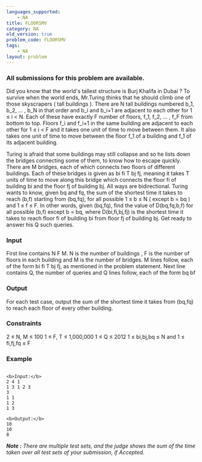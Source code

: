```yaml
---
languages_supported:
    - NA
title: FLOORSMV
category: NA
old_version: true
problem_code: FLOORSMV
tags:
    - NA
layout: problem
---
```

###  All submissions for this problem are available. 

Did you know that the world's tallest structure is Burj Khalifa in Dubai ? To survive when the world ends, Mr.Turing thinks that he should climb one of those skyscrapers ( tall buildings ). There are N tall buildings numbered b\_1, b\_2, ... , b\_N in that order and b\_i and b\_i+1 are adjacent to each other for 1 ≤ i < N. Each of these have exactly F number of floors, f\_1, f\_2, ... , f\_F from bottom to top. Floors f\_i and f\_i+1 in the same building are adjacent to each other for 1 ≤ i < F and it takes one unit of time to move between them. It also takes one unit of time to move between the floor f\_1 of a building and f\_1 of its adjacent building.

Turing is afraid that some buildings may still collapse and so he lists down the bridges connecting some of them, to know how to escape quickly. There are M bridges, each of which connects two floors of different buildings. Each of these bridges is given as bi fi T bj fj, meaning it takes T units of time to move along this bridge which connects the floor fi of building bi and the floor fj of building bj. All ways are bidirectional. Turing wants to know, given bq and fq, the sum of the shortest time it takes to reach (b,f) starting from (bq,fq), for all possible 1 ≤ b ≤ N ( except b = bq ) and 1 ≤ f ≤ F. In other words, given (bq,fq), find the value of D(bq,fq,b,f) for all possible (b,f) except b = bq, where D(bi,fi,bj,fj) is the shortest time it takes to reach floor fi of building bi from floor fj of building bj. Get ready to answer his Q such queries.

### Input

First line contains N F M. N is the number of buildings , F is the number of floors in each building and M is the number of bridges. M lines follow, each of the form bi fi T bj fj, as mentioned in the problem statement. Next line contains Q, the number of queries and Q lines follow, each of the form bq bf

### Output

For each test case, output the sum of the shortest time it takes from (bq,fq) to reach each floor of every other building.

### Constraints

2 ≤ N, M ≤ 100
1 ≤ F, T ≤ 1,000,000
1 ≤ Q ≤ 2012
1 ≤ bi,bj,bq ≤ N and 1 ≤ fi,fj,fq ≤ F
### Example

```

<b>Input:</b>
2 4 1
1 3 1 2 3
3
1 1
1 2
1 3

<b>Output:</b>
10
10
8

```


_**Note :** There are multiple test sets, and the judge shows the sum of the time taken over all test sets of your submission, if Accepted._